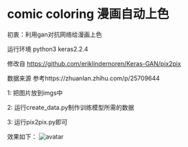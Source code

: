# comic coloring 漫画自动上色

初衷：利用gan对抗网络给漫画上色

运行环境 python3 keras2.2.4

修改自
https://github.com/eriklindernoren/Keras-GAN/pix2pix

数据来源
参考https://zhuanlan.zhihu.com/p/25709644

1: 把图片放到imgs中

2: 运行create_data.py制作训练模型所需的数据

3: 运行pix2pix.py即可

效果如下：
![avatar](https://github.com/freekoy/comic-coloring/blob/master/infer.png)